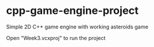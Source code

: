 # cpp-game-engine-project
Simple 2D C++ game engine with working asteroids game 

Open "Week3.vcxproj" to run the project